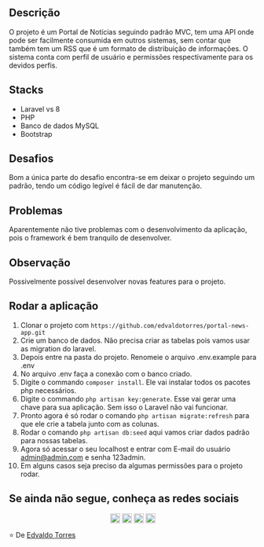 ## Descrição

O projeto é um Portal de Notícias seguindo padrão MVC, tem uma API onde pode ser facilmente consumida em outros sistemas, sem contar que também tem um RSS que é um formato de distribuição de informações. O sistema conta com perfil de usuário e permissões respectivamente para os devidos perfis.

## Stacks

- Laravel vs 8
- PHP
- Banco de dados MySQL
- Bootstrap

## Desafios

Bom a única parte do desafio encontra-se em deixar o projeto seguindo um padrão, tendo um código legível é fácil de dar manutenção.

## Problemas

Aparentemente não tive problemas com o desenvolvimento da aplicação, pois o framework é bem tranquilo de desenvolver.

## Observação

Possivelmente possível desenvolver novas features para o projeto.

## Rodar a aplicação

1. Clonar o projeto com `https://github.com/edvaldotorres/portal-news-app.git`
2. Crie um banco de dados. Não precisa criar as tabelas pois vamos usar as migration do laravel.
3. Depois entre na pasta do projeto. Renomeie o arquivo .env.example para .env
4. No arquivo .env faça a conexão com o banco criado.
5. Digite o commando `composer install`. Ele vai instalar todos os pacotes php necessários.
6. Digite o commando `php artisan key:generate`. Esse vai gerar uma chave para sua aplicação. Sem isso o Laravel não vai funcionar.
7. Pronto agora é só rodar o comando `php artisan migrate:refresh` para que ele crie a tabela junto com as colunas.
8. Rodar o comando `php artisan db:seed` aqui vamos criar dados padrão para nossas tabelas.
9. Agora só acessar o seu localhost e entrar com E-mail do usuário admin@admin.com e senha 123admin.
10. Em alguns casos seja preciso da algumas permissões para o projeto rodar.

## Se ainda não segue, conheça as redes sociais

<p align="center">
<a href="#" target="blank"><img align="center" src="https://cdn.jsdelivr.net/npm/simple-icons@3.0.1/icons/twitter.svg" alt="edvaldotorres" height="20" width="20" /></a>
<a href="https://www.linkedin.com/in/edvaldo-torres-de-souza-189894150/" target="blank"><img align="center" src="https://cdn.jsdelivr.net/npm/simple-icons@3.0.1/icons/linkedin.svg" alt="edvaldotorres" height="20" width="20" /></a>
<a href="https://www.facebook.com/edvaldo.torres.967/" target="blank"><img align="center" src="https://cdn.jsdelivr.net/npm/simple-icons@3.0.1/icons/facebook.svg" alt="edvaldotorres" height="20" width="20" /></a>
<a href="https://www.instagram.com/edvaldotorres_/" target="blank"><img align="center" src="https://cdn.jsdelivr.net/npm/simple-icons@3.0.1/icons/instagram.svg" alt="edvaldotorres" height="20" width="20" /></a>
</p>

⭐️ De [Edvaldo Torres](https://github.com/edvaldotorres)



